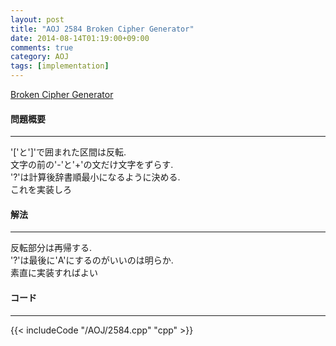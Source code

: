 ```yaml
---
layout: post
title: "AOJ 2584 Broken Cipher Generator"
date: 2014-08-14T01:19:00+09:00
comments: true
category: AOJ
tags: [implementation]
---
```


[Broken Cipher Generator](http://judge.u-aizu.ac.jp/onlinejudge/description.jsp?id=2584)

#### 問題概要

****

'['と']'で囲まれた区間は反転.  
文字の前の'-'と'+'の文だけ文字をずらす.  
'?'は計算後辞書順最小になるように決める.  
これを実装しろ

#### 解法

****

反転部分は再帰する.  
'?'は最後に'A'にするのがいいのは明らか.  
素直に実装すればよい

#### コード

****

{{< includeCode "/AOJ/2584.cpp" "cpp" >}}
